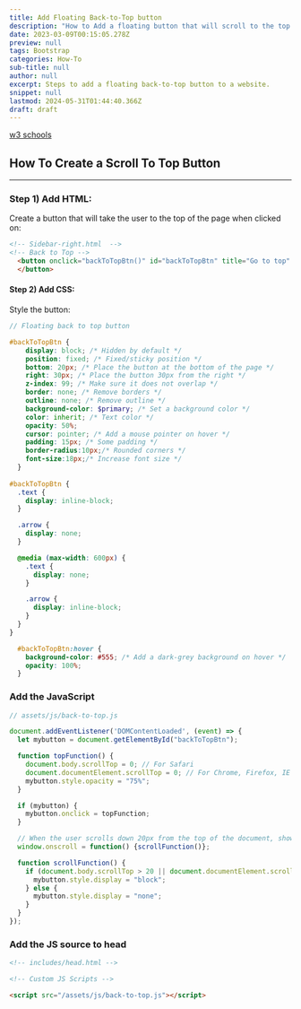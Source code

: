```yaml
---
title: Add Floating Back-to-Top button
description: "How to Add a floating button that will scroll to the top of a page? "
date: 2023-03-09T00:15:05.278Z
preview: null
tags: Bootstrap
categories: How-To
sub-title: null
author: null
excerpt: Steps to add a floating back-to-top button to a website.
snippet: null
lastmod: 2024-05-31T01:44:40.366Z
draft: draft
---
```


[w3 schools](https://www.w3schools.com/howto/howto_js_scroll_to_top.asp)

## How To Create a Scroll To Top Button
------------------------------------

### Step 1) Add HTML:

Create a button that will take the user to the top of the page when clicked on:

```html
<!-- Sidebar-right.html  -->
<!-- Back to Top -->
  <button onclick="backToTopBtn()" id="backToTopBtn" title="Go to top" class="btn btn-primary">{{ site.data.ui-text[site.locale].back_to_top | default: 'Back to Top' }} &uarr;
  </button>
```
#### Step 2) Add CSS:

Style the button:

```scss
// Floating back to top button

#backToTopBtn { 
    display: block; /* Hidden by default */
    position: fixed; /* Fixed/sticky position */
    bottom: 20px; /* Place the button at the bottom of the page */
    right: 30px; /* Place the button 30px from the right */
    z-index: 99; /* Make sure it does not overlap */
    border: none; /* Remove borders */
    outline: none; /* Remove outline */
    background-color: $primary; /* Set a background color */
    color: inherit; /* Text color */
    opacity: 50%;
    cursor: pointer; /* Add a mouse pointer on hover */
    padding: 15px; /* Some padding */
    border-radius:10px;/* Rounded corners */
    font-size:18px;/* Increase font size */
  }
    
#backToTopBtn {
  .text {
    display: inline-block;
  }

  .arrow {
    display: none;
  }

  @media (max-width: 600px) {
    .text {
      display: none;
    }

    .arrow {
      display: inline-block;
    }
  }
}

  #backToTopBtn:hover { 
    background-color: #555; /* Add a dark-grey background on hover */ 
    opacity: 100%;
  }
```

### Add the JavaScript

```js
// assets/js/back-to-top.js

document.addEventListener('DOMContentLoaded', (event) => {
  let mybutton = document.getElementById("backToTopBtn");

  function topFunction() {
    document.body.scrollTop = 0; // For Safari
    document.documentElement.scrollTop = 0; // For Chrome, Firefox, IE and Opera
    mybutton.style.opacity = "75%";
  }

  if (mybutton) {
    mybutton.onclick = topFunction;
  }

  // When the user scrolls down 20px from the top of the document, show the button
  window.onscroll = function() {scrollFunction()};

  function scrollFunction() {
    if (document.body.scrollTop > 20 || document.documentElement.scrollTop > 20) {
      mybutton.style.display = "block";
    } else {
      mybutton.style.display = "none";
    }
  }
});
```

### Add the JS source to head

```html
<!-- includes/head.html -->

<!-- Custom JS Scripts -->

<script src="/assets/js/back-to-top.js"></script>

```

